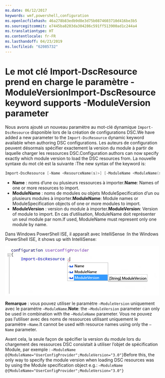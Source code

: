```yaml
---
ms.date: 06/12/2017
keywords: wmf,powershell,configuration
ms.openlocfilehash: 46a278b83edb9d8e3d75b0874603710d416be3b5
ms.sourcegitcommit: e7445ba8203da304286c591ff513900ad1c244a4
ms.translationtype: HT
ms.contentlocale: fr-FR
ms.lasthandoff: 04/23/2019
ms.locfileid: "62085732"
---
```

# <a name="import-dscresource-keyword-supports--moduleversion-parameter"></a><span data-ttu-id="dffb1-102">Le mot clé Import-DscResource prend en charge le paramètre -ModuleVersion</span><span class="sxs-lookup"><span data-stu-id="dffb1-102">Import-DscResource keyword supports -ModuleVersion parameter</span></span>

<span data-ttu-id="dffb1-103">Nous avons ajouté un nouveau paramètre au mot-clé dynamique `Import-DscResource` disponible lors de la création de configurations DSC.</span><span class="sxs-lookup"><span data-stu-id="dffb1-103">We have added a new parameter to the `Import-DscResource` dynamic keyword available when authoring DSC configurations.</span></span> <span data-ttu-id="dffb1-104">Les auteurs de configuration peuvent désormais spécifier exactement la version du module à partir de laquelle charger les ressources DSC.</span><span class="sxs-lookup"><span data-stu-id="dffb1-104">Configuration authors can now specify exactly which module version to load the DSC resources from.</span></span> <span data-ttu-id="dffb1-105">La nouvelle syntaxe du mot clé est la suivante :</span><span class="sxs-lookup"><span data-stu-id="dffb1-105">The new syntax of the keyword is:</span></span>

```powershell
Import-DscResource [-Name <ResourceName(s)>] [-ModuleName <ModuleName(s)>] [-ModuleVersion <ModuleVersion>]
```

* <span data-ttu-id="dffb1-106">**Name** : noms d’une ou plusieurs ressources à importer.</span><span class="sxs-lookup"><span data-stu-id="dffb1-106">**Name**: Names of one or more resources to import.</span></span>
* <span data-ttu-id="dffb1-107">**ModuleName** : noms de modules ou objets ModuleSpecification d’un ou plusieurs modules à importer.</span><span class="sxs-lookup"><span data-stu-id="dffb1-107">**ModuleName**: Module names or ModuleSpecification objects of one or more modules to import.</span></span>
* <span data-ttu-id="dffb1-108">**ModuleVersion** : version du module à importer.</span><span class="sxs-lookup"><span data-stu-id="dffb1-108">**ModuleVersion**: Version of module to import.</span></span> <span data-ttu-id="dffb1-109">En cas d’utilisation, ModuleName doit représenter un seul module par nom.</span><span class="sxs-lookup"><span data-stu-id="dffb1-109">If used, ModuleName must represent only one module by name.</span></span>

<span data-ttu-id="dffb1-110">Dans Windows PowerShell ISE, il apparaît avec IntelliSense :</span><span class="sxs-lookup"><span data-stu-id="dffb1-110">In the Windows PowerShell ISE, it shows up with IntelliSense:</span></span>

![](../images/Import-DscResource-Modversion.jpg)

<span data-ttu-id="dffb1-111">**Remarque** : vous pouvez utiliser le paramètre `–ModuleVersion` uniquement avec le paramètre `–ModuleName`.</span><span class="sxs-lookup"><span data-stu-id="dffb1-111">**Note**: the `–ModuleVersion` parameter can only be used in combination with the `–ModuleName` parameter.</span></span> <span data-ttu-id="dffb1-112">Vous ne pouvez pas l’utiliser avec des noms de ressources utilisant uniquement le paramètre `–Name`.</span><span class="sxs-lookup"><span data-stu-id="dffb1-112">It cannot be used with resource names using only the `–Name` parameter.</span></span>

<span data-ttu-id="dffb1-113">Avant cela, la seule façon de spécifier la version du module lors du chargement des ressources DSC consistait à utiliser l’objet de spécification Module, par exemple : `–ModuleName @{ModuleName="UserConfigProvider";ModuleVersion="3.0"}`</span><span class="sxs-lookup"><span data-stu-id="dffb1-113">Before this, the only way to specify the module version when loading DSC resources was by using the Module specification object e.g.: `–ModuleName @{ModuleName="UserConfigProvider";ModuleVersion="3.0"}`</span></span>
